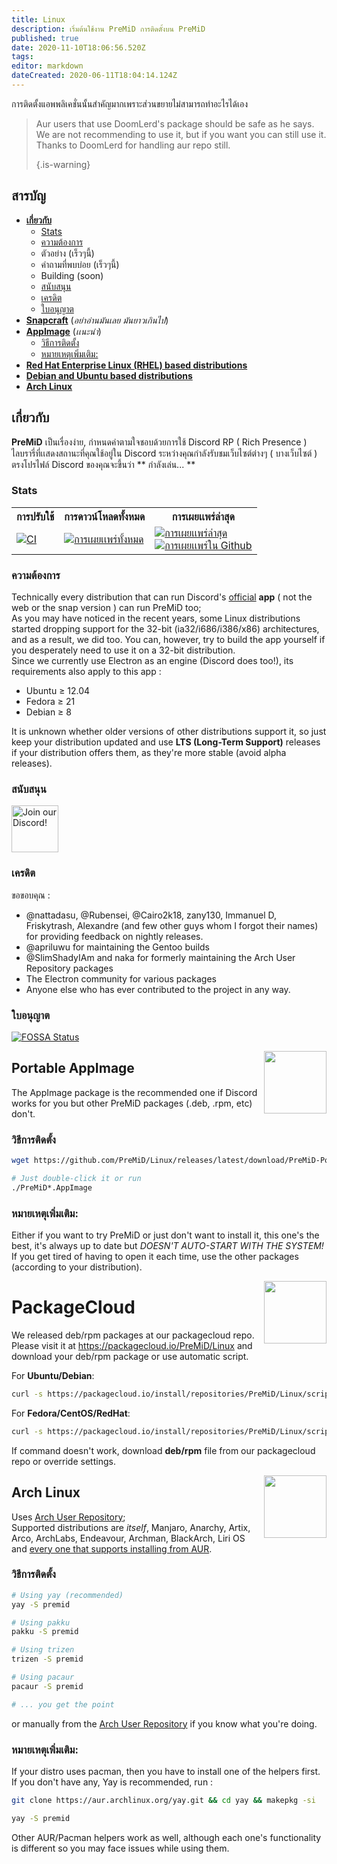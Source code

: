 ```yaml
---
title: Linux
description: เริ่มต้นใช้งาน PreMiD การติดตั้งบน PreMiD
published: true
date: 2020-11-10T18:06:56.520Z
tags:
editor: markdown
dateCreated: 2020-06-11T18:04:14.124Z
---
```


การติดตั้งแอพพลิเคชั่นนั้นสำคัญมากเพราะส่วนขยายไม่สามารถทำอะไรได้เอง

> Aur users that use DoomLerd's package should be safe as he says. We are not recommending to use it, but if you want you can still use it. Thanks to DoomLerd for handling aur repo still. 
> 
> {.is-warning}

## สารบัญ

- **[เกี่ยวกับ](#about)**
  - [Stats](#stats)
  - [ความต้องการ](#requirements)
  - ตัวอย่าง (เร็วๆนี้)
  - คําถามที่พบบ่อย (เร็วๆนี้)
  - Building (soon)
  - [สนับสนุน](#support)
  - [เครดิต](#credits)
  - [ใบอนุญาต](#license)
- **[Snapcraft](#snapcraft)** (_อย่าอ่านมันเลย มันยาวเกินไป_)
- **[AppImage](#appimage)** (_เเนะนํา_)
  - [วิธีการติดตั้ง](#appimageinstall)
  - [หมายเหตุเพิ่มเติม:](#appimagenotes)
- [**Red Hat Enterprise Linux (RHEL) based distributions**](#packagecloud)
- [**Debian and Ubuntu based distributions**](#packagecloud)
- [**Arch Linux**](#arch)

<a name="about"></a>

## เกี่ยวกับ

**PreMiD** เป็นเรื่องง่าย, กําหนดค่าตามใจชอบด้วยการใช้ Discord RP ( Rich Presence ) ไลบรารี่ที่เเสดงสถานะที่คุณใช้อยู่ใน Discord ระหว่างคุณกําลังรับชมเว็บไซต์ต่างๆ ( บางเว็บไซต์ ) ตรงโปรไฟล์ Discord ของคุณจะขึ้นว่า **  กําลังเล่น... **

<a name="stats"></a>

### Stats

<table>
  <tr>
    <th>การปรับใช้</th>
    <th>การดาวน์โหลดทั้งหมด</th>
    <th>การเผยเเพร่ล่าสุด</th>
  </tr>
  <tr>
    <td><a href="https://github.com/PreMiD/Linux/actions"><img src="https://github.com/PreMiD/Linux/workflows/CI/badge.svg?branch=master&event=push" alt="CI"></a></td>
    <td><a href="https://github.com/PreMiD/Linux/releases"><img src="https://img.shields.io/github/downloads/PreMiD/Linux/total.svg?maxAge=86400" alt="การเผยเเพร่ทั้งหมด"></a></td>
    <td><a href="https://github.com/PreMiD/Linux/releases/latest"><img src="https://img.shields.io/github/v/release/PreMiD/Linux.svg?maxAge=86400" alt="การเผยเเพร่ล่าสุด"><br><img src="https://img.shields.io/github/downloads/PreMiD/Linux/latest/total.svg?maxAge=86400" alt="การเผยเเพร่ใน Github"></a></td>
  </tr>
</table>

<a name="requirements"></a>

### ความต้องการ

Technically every distribution that can run Discord's [official](https://discordapp.com/download) **app** ( not the web or the snap version ) can run PreMiD too;</br> As you may have noticed in the recent years, some Linux distributions started dropping support for the 32-bit (ia32/i686/i386/x86) architectures, and as a result, we did too. You can, however, try to build the app yourself if you desperately need to use it on a 32-bit distribution.</br> Since we currently use Electron as an engine (Discord does too!), its requirements also apply to this app :

- Ubuntu ≥ 12.04
- Fedora ≥ 21
- Debian ≥ 8

It is unknown whether older versions of other distributions support it, so just keep your distribution updated and use **LTS (Long-Term Support)** releases if your distribution offers them, as they're more stable (avoid alpha releases).

<a name="support"></a>

### สนับสนุน

<div>
  <a target="_blank" href="https://discord.premid.app/" title="Join our Discord!">
    <img height="75px" draggable="false" src="https://discordapp.com/api/guilds/493130730549805057/widget.png?style=banner2" alt="Join our Discord!">
  </a>
</div>

<a name="credits"></a>

### เครดิต

ขอขอบคุณ :

- @nattadasu, @Rubensei, @Cairo2k18, zany130, Immanuel D, Friskytrash, Alexandre (and few other guys whom I forgot their names) for providing feedback on nightly releases.
- @apriluwu for maintaining the Gentoo builds
- @SlimShadyIAm and naka for formerly maintaining the Arch User Repository packages
- The Electron community for various packages
- Anyone else who has ever contributed to the project in any way.

<a name="license"></a>

### ใบอนุญาต

[![FOSSA Status](https://app.fossa.io/api/projects/git%2Bgithub.com%2FPreMiD%2FLinux.svg?type=large)](https://app.fossa.io/projects/git%2Bgithub.com%2FPreMiD%2FLinux?ref=badge_large)

<img src="https://i.imgur.com/ACAxtmA.png" width="100" height="100" align="right"></img>
<a name="snapcraft"></a>

## Portable AppImage

The AppImage package is the recommended one if Discord works for you but other PreMiD packages (.deb, .rpm, etc) don't.

<a name="appimageinstall"></a>

### วิธีการติดตั้ง

```bash
wget https://github.com/PreMiD/Linux/releases/latest/download/PreMiD-Portable.AppImage && chmod a+x PreMiD*.AppImage
```

```bash
# Just double-click it or run
./PreMiD*.AppImage
```

<a name="appimagenotes"></a>

### หมายเหตุเพิ่มเติม:

Either if you want to try PreMiD or just don't want to install it, this one's the best, it's always up to date but _DOESN'T AUTO-START WITH THE SYSTEM!_</br>If you get tired of having to open it each time, use the other packages (according to your distribution).

<img src="https://raw.githubusercontent.com/PreMiD/Linux/master/.github/packagecloud.png" width="100" height="100" align="right"></img>
<a name="packagecloud"></a>

# PackageCloud

We released deb/rpm packages at our packagecloud repo. Please visit it at https://packagecloud.io/PreMiD/Linux and download your deb/rpm package or use automatic script.

For **Ubuntu/Debian**:

```bash
curl -s https://packagecloud.io/install/repositories/PreMiD/Linux/script.deb.sh | sudo bash
```

For **Fedora/CentOS/RedHat**:

```bash
curl -s https://packagecloud.io/install/repositories/PreMiD/Linux/script.rpm.sh | sudo bash
```

If command doesn't work, download **deb/rpm** file from our packagecloud repo or override settings.

<a name="arch"></a>
<img src="https://raw.githubusercontent.com/PreMiD/Linux/86ae2fbd49499785281f388a5305b06e0d3ecfea/.github/iusearchbtw.svg" width="100" height="100" align="right"></img>

## Arch Linux

Uses [Arch User Repository](https://aur.archlinux.org/packages/premid);</br> Supported distributions are _itself_, Manjaro, Anarchy, Artix, Arco, ArchLabs, Endeavour, Archman, BlackArch, Liri OS and [every one that supports installing from AUR](https://wiki.archlinux.org/index.php/Arch-based_distributions#Active).

<a name="archinstall"></a>

### วิธีการติดตั้ง

```bash
# Using yay (recommended)
yay -S premid
```

```bash
# Using pakku
pakku -S premid
```

```bash
# Using trizen
trizen -S premid
```

```bash
# Using pacaur
pacaur -S premid
```

```bash
# ... you get the point
```

or manually from the [Arch User Repository](https://aur.archlinux.org/packages/premid) if you know what you're doing.

<a name="archnotes"></a>

### หมายเหตุเพิ่มเติม:

If your distro uses pacman, then you have to install one of the helpers first. If you don't have any, Yay is recommended, run :

```bash
git clone https://aur.archlinux.org/yay.git && cd yay && makepkg -si
```

```bash
yay -S premid
```

Other AUR/Pacman helpers work as well, although each one's functionality is different so you may face issues while using them.